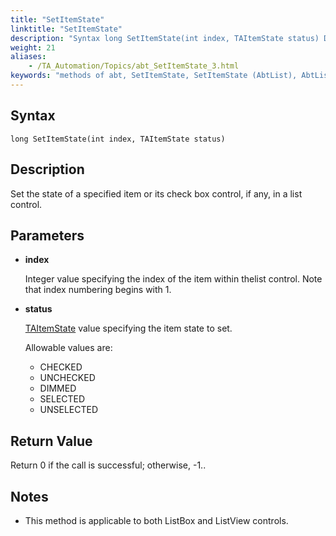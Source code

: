 ```yaml
--- 
title: "SetItemState"
linktitle: "SetItemState"
description: "Syntax long SetItemState(int index, TAItemState status) Description Set the state of a specified item or its check box control, if any, in a list control. Parameters index Integer value specifying the ..."
weight: 21
aliases: 
    - /TA_Automation/Topics/abt_SetItemState_3.html
keywords: "methods of abt, SetItemState, SetItemState (AbtList), AbtList, setitemstate, abtlist setitemstate, set state of item in list, assign property value to list item"
---
```


## Syntax

`long SetItemState(int index, TAItemState status)`

## Description

Set the state of a specified item or its check box control, if any, in a list control.

## Parameters

-   **index**

    Integer value specifying the index of the item within thelist control. Note that index numbering begins with 1.

-   **status**

    [TAItemState](/reuse/../TA_Automation/Topics/abt_TAItemState.html) value specifying the item state to set.

    Allowable values are:

    -   CHECKED
    -   UNCHECKED
    -   DIMMED
    -   SELECTED
    -   UNSELECTED

## Return Value

Return 0 if the call is successful; otherwise, -1..

## Notes

-   This method is applicable to both ListBox and ListView controls.



